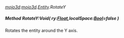 _[mojo3d](../../modules/mojo3d/mojo3d-module.md):[mojo3d](../../modules/mojo3d/mojo3d-module.md).[Entity](../../modules/mojo3d/mojo3d-entity_ext.md).RotateY_
##### Method RotateY:Void( ry:[Float](../../modules/wonkey/wonkey-types-float.md),localSpace:[Bool](../../modules/wonkey/wonkey-types-bool.md)=false )
Rotates the entity around the Y axis.
